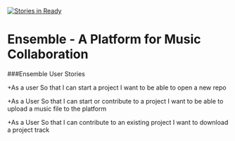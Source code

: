 [![Stories in Ready](https://badge.waffle.io/ensemble-team/ensemble.png?label=ready&title=Ready)](https://waffle.io/ensemble-team/ensemble)
# Ensemble - A Platform for Music Collaboration

###Ensemble User Stories

+As a user
So that I can start a project
I want to be able to open a new repo

+As a User
So that I can start or contribute to a project
I want to be able to upload a music file to the platform

+As a User
So that I can contribute to an existing project
I want to download a project track
